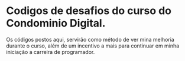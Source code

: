 # Codigos de desafios do curso do Condominio Digital.

Os códigos postos aqui, servirão como método de ver mina melhoria durante o curso, além de um incentivo a mais para continuar em minha iniciação a carreira de programador.
